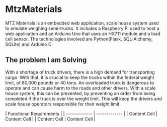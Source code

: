 # MtzMaterials
MTZ Materials is an embedded web application, scale house system used to emulate weighing semi-trucks. It includes a Raspberry Pi used to host a web application and an Arduino Uno that uses an HX711 module and a load cell sensor. The technologies involved are Python(Flask, SQL-Alchemy, SQLite) and Arduino C. 

## The problem I am Solving
With a shortage of truck drivers, there is a high demand for transporting cargo. With that, it is crucial to keep the trucks within the federal weight limit, of 80,000 pounds or 40 tons. An overloaded truck is dangerous to operate and can cause harm to the roads and other drivers. With a scale house system, this can be prevented, by preventing an order from being completed if the truck is over the weight limit. This will keep the drivers and scale house operators responsible for their weight limit.


| Functional Requirements |
| ------------- | ------------- |
| Content Cell  | Content Cell  |
| Content Cell  | Content Cell  |
